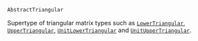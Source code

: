```julia
AbstractTriangular
```

Supertype of triangular matrix types such as [`LowerTriangular`](@ref), [`UpperTriangular`](@ref), [`UnitLowerTriangular`](@ref) and [`UnitUpperTriangular`](@ref).
